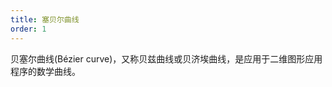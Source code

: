 ```yaml
---
title: 塞贝尔曲线
order: 1
---
```


贝塞尔曲线(Bézier curve)，又称贝兹曲线或贝济埃曲线，是应用于二维图形应用程序的数学曲线。


<code src="../src/canvas/bezier.tsx" />
